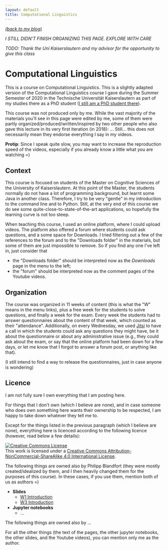 ```yaml
---
layout: default
title: Computational Linguistics
---
```


[_(back to my blog)_](https://jcbgamboa.github.io)

*_I STILL DIDN'T FINISH ORGANIZING THIS PAGE. EXPLORE WITH CARE_*

*_TODO: Thank the Uni Kaiserslautern and my advisor for the opportunity to give this class_*

# Computational Linguistics

This is a course on Computational Linguistics. This is a slightly adapted
version of the Computational Linguistics course I gave during the Summer
Semester of 2020 in the Technische Universität Kaiserslautern as part of my
studies there as a PhD student
([I still am a PhD student there](https://jcbgamboa.github.io/public/pages/about/)).

This course was not produced only by me. While the vast majority of the
materials you'll see in this page were edited by me, some of
them were partly organized/produced/written/inspired by
two other people who also gave this lecture in its very first iteration
(in 2018): ...
Still... this does not necessarily mean they endorse everything I say in
my videos.

**Protip**: Since I speak quite slow, you may want to increase the
  reproduction speed of the videos, especially if you already know a little
  what you are watching =)


Context
-------

This course is focused on students of the Master on Cognitive Sciences of
the University of Kaiserslautern. At this point of the Master, the students
normally do not have a lot of programming background, but learnt some Java
in another class. Therefore, I try to be very "gentle" in my introduction
to the command line and to Python. Still, at the very end of this course
we do see some quite-close-to-state-of-the-art applications, so hopefully
the learning curve is not too steep.

When teaching this course, I used an online platform, where I could upload
videos. The platform also offered a forum where students could ask
questions, and a some space for Downloads.
I tried filtering out a few of the references to the
forum and to the "Downloads folder" in the materials, but some of them are
just impossible to remove. So if you find any one I've left in, just
consider that
 * the "Downloads folder" should be interpreted now as the _Downloads_ page
   in the menu to the left;
 * the "forum" should be interpreted now as the comment pages of the
   Youtube videos.


Organization
------------

The course was organized in 11 weeks of content (this is what the "W"
means in the menu links), plus a free week for the
students to solve questions, and finally a week for the exam. Every week
the students had to answer questionnaires about the content of that week,
which counted as their "attendance". Additionally, on every
Wednesday, we used
[Jitsi](https://meet.jit.si/)
to have a call in which the students could ask any questions they might
have, be it about the questionnaire or about any administrative issue
(e.g., they could ask about the exam, or say that the online platform
had been down for a few days, or let me know that I forgot to answer a
forum post, or anything like that).

(I still intend to find a way to release the questionnaires, just in case
anyone is wondering)


Licence
-------

I am not fully sure I own everything that I am posting here.

For things that I don't own (which I believe are none),
and in case someone who does own something here wants their ownership to be
respected, I am happy to take down whatever they tell me to.

Except for the things listed in the previous paragraph
(which I believe are none), everything here
is licenced according to the following licence (however, read below a few
details):

<a rel="license" href="http://creativecommons.org/licenses/by-nc-sa/4.0/"><img alt="Creative Commons License" style="border-width:0" src="https://i.creativecommons.org/l/by-nc-sa/4.0/88x31.png" /></a><br />This work is licensed under a <a rel="license" href="http://creativecommons.org/licenses/by-nc-sa/4.0/">Creative Commons Attribution-NonCommercial-ShareAlike 4.0 International License</a>.


The following things are owned also by Philipp Blandfort (they were mostly
created/idealized by them, and I then heavily changed them for the purposes
of this course).
In these cases, if you use them, mention both of us as authors =)

 * **Slides**
    * [W1 Introduction]({{site.baseurl}}/slides/01_introduction_SS2020.pdf)
    * [W3 Introduction]({{site.baseurl}}/slides/03_corpus_linguistics.pdf)
 * **Jupyter notebooks**
    * ...

The following things are owned also by ...

For all the other things (the text of the pages, the other jupyter
notebooks, the other slides, and the Youtube videos), you can mention only me
as the author.


